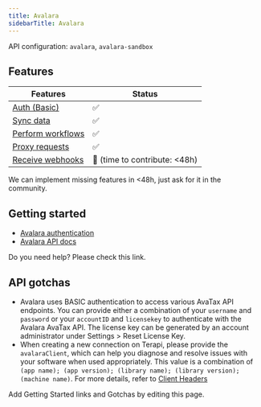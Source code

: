 ```yaml
---
title: Avalara
sidebarTitle: Avalara
---
```


API configuration: `avalara`, `avalara-sandbox`

## Features

| Features | Status |
| - | - |
| [Auth (Basic)](/integrate/guides/authorize-an-api) | ✅ |
| [Sync data](/integrate/guides/sync-data-from-an-api) | ✅ |
| [Perform workflows](/integrate/guides/perform-workflows-with-an-api) | ✅ |
| [Proxy requests](/integrate/guides/proxy-requests-to-an-api) | ✅ |
| [Receive webhooks](/integrate/guides/receive-webhooks-from-an-api) | 🚫 (time to contribute: &lt;48h) |

We can implement missing features in &lt;48h, just ask for it in the community.

## Getting started

-   [Avalara authentication](https://developer.avalara.com/avatax/authentication-in-rest)
-   [Avalara API docs](https://developer.avalara.com/api-reference/avatax/rest/v2/)

Do you need help? Please check this link.

## API gotchas

- Avalara uses BASIC authentication to access various AvaTax API endpoints. You can provide either a combination of your `username` and `password` or your `accountID` and `licensekey` to authenticate with the Avalara AvaTax API. The license key can be generated by an account administrator under Settings > Reset License Key.
- When creating a new connection on Terapi, please provide the `avalaraClient`, which can help you diagnose and resolve issues with your software when used appropriately. This value is a combination of `(app name); (app version); (library name); (library version); (machine name)`. For more details, refer to [Client Headers](https://developer.avalara.com/avatax/client-headers/)

Add Getting Started links and Gotchas by editing this page.

